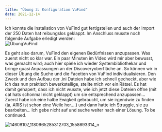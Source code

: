 ```yaml
---
title: "Übung 3: Konfiguration VuFind"
date: 2021-12-14
---
```


Ich konnte die Installation von VuFind gut fertigstellen und auch der Import der 250 Daten hat reibungslos geklappt. Im Anschluss musste noch folgende Aufgabe erledigt werden: <br>
![ÜbungVuFind](https://user-images.githubusercontent.com/91015615/146016790-c09ec66e-2595-43d6-8072-efea34758d26.JPG)


Es geht also darum, VuFind den eigenen Bedürfnissen anzupassen. Was zuerst nicht so klar war. Ein paar Minuten im Video wird mir aber bewusst, was gemacht wird; auch hier spiele ich wieder Systembibliothekar und bringe quasi Anpassungen an der Discoveryoberfläche an. So können wir in dieser Übung die Suche und die Facetten von VuFind individualisieren. Den Zweck und den Aufbau der .ini Dateien habe ich schnell gecheckt, aber wie ich das nun praktisch bewerkstellige, stellte mich vor ein Rätsel. 
Es hat damit gehapert, dass ich nicht wusste, wie ich jetzt diese Dateien öffne (mit cat hats schonmal nicht geklappt) um sie entsprechend anzupassen…Zuerst habe ich eine halbe Ewigkeit gebraucht, um sie irgendwie zu finden (ja, ARIS ist schon eine Weile her….) und dann hatte ich Struggle, sie zu bearbeiten…
Ich gebe nicht auf und suche weiter nach einer Lösung. To be continued.



![14608107_1180665285312703_1558693314_n](https://user-images.githubusercontent.com/91015615/146017120-ff9ea3be-8781-4081-a895-ec4ff81d0056.jpg)
